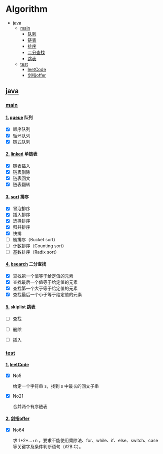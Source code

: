 # Algorithm

- [java](#java)
    - [main](#main)
        - [队列](#queue)
        - [链表](#linked)
        - [排序](#sort)
        - [二分查找](#bsearch)
        - [跳表](#skiplist)
    - [test](#test)
        - [leetCode](#leetCode)
        - [剑指offer](#剑指offer)

## [java](#java)

### [main](#main)

#### [1.](#queue) [queue](https://github.com/JoanneGeng/Algorithm/blob/master/java/src/main/java/queue) 队列
- [x] 顺序队列
- [x] 循环队列
- [x] 链式队列

#### [2.](#linked) [linked](https://github.com/JoanneGeng/Algorithm/blob/master/java/src/main/java/bsearch) 单链表
- [x] 链表插入
- [x] 链表删除
- [x] 链表回文
- [x] 链表翻转

#### [3.](#sort) [sort](https://github.com/JoanneGeng/Algorithm/blob/master/java/src/main/java/sort) 排序
- [x] 冒泡排序
- [x] 插入排序
- [x] 选择排序
- [x] 归并排序
- [x] 快排
- [ ] 桶排序（Bucket sort）
- [ ] 计数排序（Counting sort）
- [ ] 基数排序（Radix sort）

#### [4.](#bsearch) [bsearch](https://github.com/JoanneGeng/Algorithm/blob/master/java/src/main/java/bsearch) 二分查找
- [x] 查找第一个值等于给定值的元素
- [x] 查找最后一个值等于给定值的元素
- [x] 查找第一个大于等于给定值的元素
- [x] 查找最后一个小于等于给定值的元素

#### [5.](#skiplist) skiplist 跳表
- [ ] 查找
- [ ] 删除
- [ ] 插入



### [test](#test)
#### [1.](#leetCode) [leetCode](https://github.com/JoanneGeng/Algorithm/blob/master/java/src/test/java/leetcode)
- [x] No5 
    <p>给定一个字符串 s，找到 s 中最长的回文子串
- [x] No21 
    <p> 合并两个有序链表

#### [2.](#剑指offer) [剑指offer](https://github.com/JoanneGeng/Algorithm/blob/master/java/src/test/java/offer)
- [x] No64 
    <p>求 1+2+...+n ，要求不能使用乘除法、for、while、if、else、switch、case等关键字及条件判断语句（A?B:C）。
